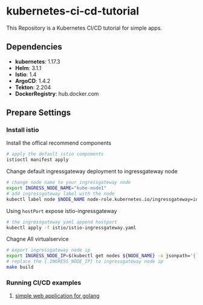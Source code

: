 # kubernetes-ci-cd-tutorial

This Repository is a Kubernetes CI/CD tutorial for simple apps.

## Dependencies

-  **kubernetes**: 1.17.3
-  **Helm**: 3.1.1
-  **Istio**: 1.4
-  **ArgoCD**: 1.4.2
-  **Tekton**: 2.204
-  **DockerRegistry**: hub.docker.com

## Prepare Settings

### Install istio

Install the offical recommend components

```bash
# apply the default istio compoments
istioctl manifest apply
```

Change default ingressgateway deployment to ingressgateway node

```bash
# change node name to your ingressgateway node
export INGRESS_NODE_NAME="kube-node1"
# add ingressgateway label with the node
kubectl label node $NODE_NAME node-role.kubernetes.io/ingressgateway=ingressgateway
```

Using `hostPort` expose istio-ingressgateway

```bash
# the ingressgateway yaml append hostport
kubectl apply -f istio/istio-ingressgateway.yaml
```

Chagne All virtualservice

```bash
# export ingressgateway node ip
export INGRESS_NODE_IP=$(kubectl get nodes ${NODE_NAME} -o jsonpath='{ .status.addresses[?(@.type=="InternalIP")].address }')
# replace the {.INGRESS_NODE_IP} to ingressgateway node ip
make build
```

### Running CI/CD examples

1. [simple web application for golang](Go.md)
